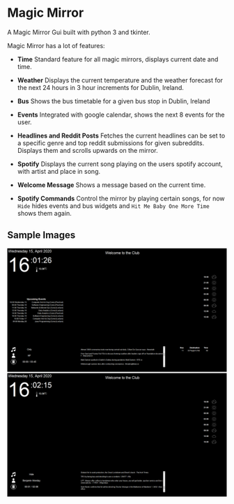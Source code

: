 # Magic Mirror

A Magic Mirror Gui built with python 3 and tkinter.


Magic Mirror has a lot of features:

* __Time__ Standard feature for all magic mirrors, displays current date and time.

* __Weather__ Displays the current temperature and the weather forecast for the next 24 hours in 3 hour increments for Dublin, Ireland.

* __Bus__ Shows the bus timetable for a given bus stop in Dublin, Ireland

* __Events__ Integrated with google calendar, shows the next 8 events for the user.

* __Headlines and Reddit Posts__ Fetches the current headlines can be set to a specific genre and top reddit submissions for given subreddits. Displays them and scrolls upwards on the mirror.
* __Spotify__ Displays the current song playing on the users spotify account, with artist and place in song.

* __Welcome Message__ Shows a message based on the current time.

* __Spotify Commands__ Control the mirror by playing certain songs, for now `Hide` hides events and bus widgets and `Hit Me Baby One More Time` shows them again.


## Sample Images

<p align="center">
  <img src="images/demo1.PNG" alt="demo1">
  <img src="images/demo2.PNG" alt="demo2">
</p>
